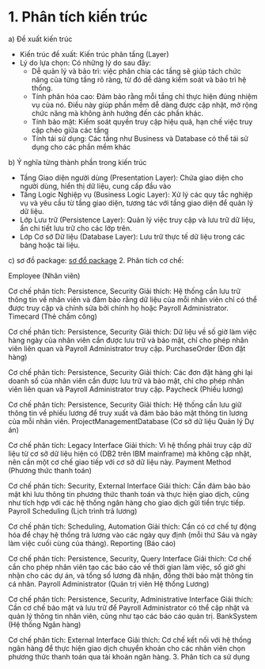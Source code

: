 # 1. Phân tích kiến trúc
a) Đề xuất kiến trúc

  - Kiến trúc đề xuất: Kiến trúc phân tầng (Layer)
  - Lý do lựa chọn: Có những lý do sau đây:
    + Dễ quản lý và bảo trì: việc phân chia các tầng sẽ giúp tách chức năng của từng tầng rõ ràng, từ đó dễ dàng kiểm soát và bảo trì hệ thống.
    + Tính phân hóa cao: Đảm bảo rằng mỗi tầng chỉ thực hiện đúng nhiệm vụ của nó. Điều này giúp phần mềm dễ dàng được cập nhật, mở rộng chức năng mà không ảnh hưởng đến các phần khác.
    + Tính bảo mật: Kiểm soát quyền truy cập hiệu quả, hạn chế việc truy cập chéo giữa các tầng
    + Tính tái sử dụng: Các tầng như Business và Database có thể tái sử dụng cho các phần mềm khác

b) Ý nghĩa từng thành phần trong kiến trúc

  - Tầng Giao diện người dùng (Presentation Layer): Chứa giao diện cho người dùng, hiển thị dữ liệu, cung cấp đầu vào
  - Tầng Logic Nghiệp vụ (Business Logic Layer): Xử lý các quy tắc nghiệp vụ và yêu cầu từ tầng giao diện, tương tác với tầng giao diện để quản lý dữ liệu.
  - Lớp Lưu trữ (Persistence Layer): Quản lý việc truy cập và lưu trữ dữ liệu, ẩn chi tiết lưu trữ cho các lớp trên.
  - Lớp Cơ sở Dữ liệu (Database Layer): Lưu trữ thực tế dữ liệu trong các bảng hoặc tài liệu.

c) sơ đồ package: 
[sơ đổ package](https://www.planttext.com/api/plantuml/png/V9B1IiCm6CVlVOgFdkfXB-11fYjCM1d2vkvP5jfWJKgJ24LszkJ19z0XeeZ3dPV33eM-Hvx0Lp1PTPki4q9ooFVx9Ty_-TAhjf0eb-ewzJA4hr1CmEzHirmna7cvn71kz1t8nEW75iCmDyjdIAj5DMEn3xSUW1qRS6YMh-kgyeCbC2wV2WWkSY88aqXIpY121ScFQX00fqW8w5B4GqfOFrQSXeh5Tc_gDMYDVhFpnEWNkmIdMPPIV5XhbQgNMEybY_-pHZoc6FfnGcsZ6TnOFGHdIb16hANURVRZPAGSHxAHEcYl5ie6QVIdJOBaWWf962QDnbx28wM6-K5Pfvg1CFeHGkTBtOKL126IQ8n4ixF31pnKaSsYbjfvBszejKxsue9ZyBj6poaKvRi2R6-WV4llrTNmRXO_w3s5T9qUsyssTlmfTuPDxmwsI-5Ed6VkjNyxTUIsp47RvjPKWZZ8SeQXCmWZt_EcNfkmYVlPtm000F__0m00)
2. Phân tích cơ chế:

Employee (Nhân viên)

Cơ chế phân tích: Persistence, Security
Giải thích: Hệ thống cần lưu trữ thông tin về nhân viên và đảm bảo rằng dữ liệu của mỗi nhân viên chỉ có thể được truy cập và chỉnh sửa bởi chính họ hoặc Payroll Administrator.
Timecard (Thẻ chấm công)

Cơ chế phân tích: Persistence, Security
Giải thích: Dữ liệu về số giờ làm việc hàng ngày của nhân viên cần được lưu trữ và bảo mật, chỉ cho phép nhân viên liên quan và Payroll Administrator truy cập.
PurchaseOrder (Đơn đặt hàng)

Cơ chế phân tích: Persistence, Security
Giải thích: Các đơn đặt hàng ghi lại doanh số của nhân viên cần được lưu trữ và bảo mật, chỉ cho phép nhân viên liên quan và Payroll Administrator truy cập.
Paycheck (Phiếu lương)

Cơ chế phân tích: Persistence, Security
Giải thích: Hệ thống cần lưu giữ thông tin về phiếu lương để truy xuất và đảm bảo bảo mật thông tin lương của mỗi nhân viên.
ProjectManagementDatabase (Cơ sở dữ liệu Quản lý Dự án)

Cơ chế phân tích: Legacy Interface
Giải thích: Vì hệ thống phải truy cập dữ liệu từ cơ sở dữ liệu hiện có (DB2 trên IBM mainframe) mà không cập nhật, nên cần một cơ chế giao tiếp với cơ sở dữ liệu này.
Payment Method (Phương thức thanh toán)

Cơ chế phân tích: Security, External Interface
Giải thích: Cần đảm bảo bảo mật khi lưu thông tin phương thức thanh toán và thực hiện giao dịch, cũng như tích hợp với các hệ thống ngân hàng cho giao dịch gửi tiền trực tiếp.
Payroll Scheduling (Lịch trình trả lương)

Cơ chế phân tích: Scheduling, Automation
Giải thích: Cần có cơ chế tự động hóa để chạy hệ thống trả lương vào các ngày quy định (mỗi thứ Sáu và ngày làm việc cuối cùng của tháng).
Reporting (Báo cáo)

Cơ chế phân tích: Persistence, Security, Query Interface
Giải thích: Cơ chế cần cho phép nhân viên tạo các báo cáo về thời gian làm việc, số giờ ghi nhận cho các dự án, và tổng số lương đã nhận, đồng thời bảo mật thông tin cá nhân.
Payroll Administrator (Quản trị viên Hệ thống Lương)

Cơ chế phân tích: Persistence, Security, Administrative Interface
Giải thích: Cần cơ chế bảo mật và lưu trữ để Payroll Administrator có thể cập nhật và quản lý thông tin nhân viên, cũng như tạo các báo cáo quản trị.
BankSystem (Hệ thống Ngân hàng)

Cơ chế phân tích: External Interface
Giải thích: Cơ chế kết nối với hệ thống ngân hàng để thực hiện giao dịch chuyển khoản cho các nhân viên chọn phương thức thanh toán qua tài khoản ngân hàng.
3. Phân tích ca sử dụng
